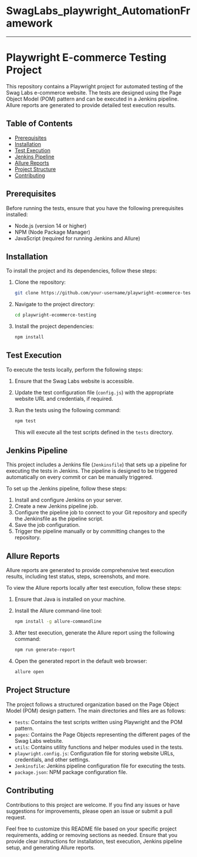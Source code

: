# SwagLabs_playwright_AutomationFramework


---

# Playwright E-commerce Testing Project

This repository contains a Playwright project for automated testing of the Swag Labs e-commerce website. The tests are designed using the Page Object Model (POM) pattern and can be executed in a Jenkins pipeline. Allure reports are generated to provide detailed test execution results.

## Table of Contents

- [Prerequisites](#prerequisites)
- [Installation](#installation)
- [Test Execution](#test-execution)
- [Jenkins Pipeline](#jenkins-pipeline)
- [Allure Reports](#allure-reports)
- [Project Structure](#project-structure)
- [Contributing](#contributing)


## Prerequisites

Before running the tests, ensure that you have the following prerequisites installed:

- Node.js (version 14 or higher)
- NPM (Node Package Manager)
- JavaScript (required for running Jenkins and Allure)

## Installation

To install the project and its dependencies, follow these steps:

1. Clone the repository:

   ```bash
   git clone https://github.com/your-username/playwright-ecommerce-testing.git
   ```

2. Navigate to the project directory:

   ```bash
   cd playwright-ecommerce-testing
   ```

3. Install the project dependencies:

   ```bash
   npm install
   ```

## Test Execution

To execute the tests locally, perform the following steps:

1. Ensure that the Swag Labs website is accessible.
2. Update the test configuration file (`config.js`) with the appropriate website URL and credentials, if required.
3. Run the tests using the following command:

   ```bash
   npm test
   ```

   This will execute all the test scripts defined in the `tests` directory.

## Jenkins Pipeline

This project includes a Jenkins file (`Jenkinsfile`) that sets up a pipeline for executing the tests in Jenkins. The pipeline is designed to be triggered automatically on every commit or can be manually triggered.

To set up the Jenkins pipeline, follow these steps:

1. Install and configure Jenkins on your server.
2. Create a new Jenkins pipeline job.
3. Configure the pipeline job to connect to your Git repository and specify the Jenkinsfile as the pipeline script.
4. Save the job configuration.
5. Trigger the pipeline manually or by committing changes to the repository.

## Allure Reports

Allure reports are generated to provide comprehensive test execution results, including test status, steps, screenshots, and more.

To view the Allure reports locally after test execution, follow these steps:

1. Ensure that Java is installed on your machine.
2. Install the Allure command-line tool:

   ```bash
   npm install -g allure-commandline
   ```

3. After test execution, generate the Allure report using the following command:

   ```bash
   npm run generate-report
   ```

4. Open the generated report in the default web browser:

   ```bash
   allure open
   ```

## Project Structure

The project follows a structured organization based on the Page Object Model (POM) design pattern. The main directories and files are as follows:

- `tests`: Contains the test scripts written using Playwright and the POM pattern.
- `pages`: Contains the Page Objects representing the different pages of the Swag Labs website.
- `utils`: Contains utility functions and helper modules used in the tests.
- `playwright.config.js`: Configuration file for storing website URLs, credentials, and other settings.
- `Jenkinsfile`: Jenkins pipeline configuration file for executing the tests.
- `package.json`: NPM package configuration file.

## Contributing

Contributions to this project are welcome. If you find any issues or have suggestions for improvements, please open an issue or submit a pull request.



Feel free to customize this README file based on your specific project requirements, adding or removing sections as needed. Ensure that you provide clear instructions for installation, test execution, Jenkins pipeline setup, and generating Allure reports.
